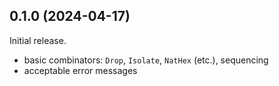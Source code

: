 ## 0.1.0 (2024-04-17)
Initial release.

  * basic combinators: `Drop`, `Isolate`, `NatHex` (etc.), sequencing
  * acceptable error messages
